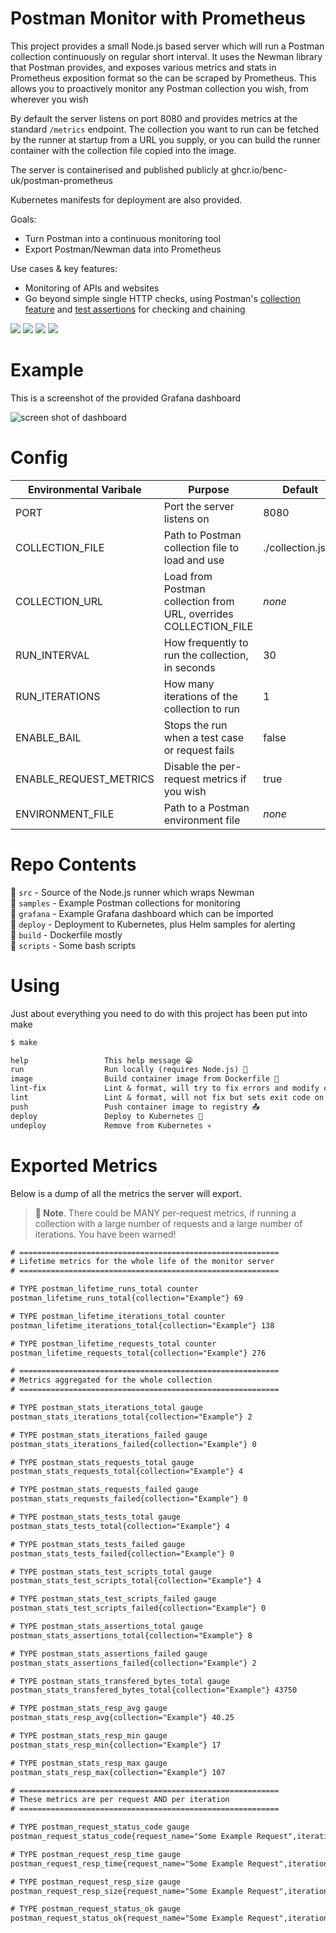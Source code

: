 # Postman Monitor with Prometheus

This project provides a small Node.js based server which will run a Postman collection continuously on regular short interval. It uses the Newman library that Postman provides, and exposes various metrics and stats in Prometheus exposition format so the can be scraped by Prometheus. This allows you to proactively monitor any Postman collection you wish, from wherever you wish

By default the server listens on port 8080 and provides metrics at the standard `/metrics` endpoint. The collection you want to run can be fetched by the runner at startup from a URL you supply, or you can build the runner container with the collection file copied into the image.

The server is containerised and published publicly at ghcr.io/benc-uk/postman-prometheus

Kubernetes manifests for deployment are also provided.

Goals:

- Turn Postman into a continuous monitoring tool
- Export Postman/Newman data into Prometheus

Use cases & key features:

- Monitoring of APIs and websites
- Go beyond simple single HTTP checks, using Postman's [collection feature](https://learning.postman.com/docs/running-collections/intro-to-collection-runs/) and [test assertions](https://learning.postman.com/docs/writing-scripts/script-references/test-examples/) for checking and chaining

![](https://img.shields.io/github/license/benc-uk/postman-prometheus)
![](https://img.shields.io/github/last-commit/benc-uk/postman-prometheus)
![](https://img.shields.io/github/release/benc-uk/postman-prometheus)
![](https://img.shields.io/github/checks-status/benc-uk/postman-prometheus/main)

# Example

This is a screenshot of the provided Grafana dashboard

![screen shot of dashboard](https://user-images.githubusercontent.com/14982936/111913204-fd8a6400-8a64-11eb-95c1-a40f4828d05f.png)

# Config

| Environmental Varibale | Purpose                                                          | Default           |
| ---------------------- | ---------------------------------------------------------------- | ----------------- |
| PORT                   | Port the server listens on                                       | 8080              |
| COLLECTION_FILE        | Path to Postman collection file to load and use                  | ./collection.json |
| COLLECTION_URL         | Load from Postman collection from URL, overrides COLLECTION_FILE | _none_            |
| RUN_INTERVAL           | How frequently to run the collection, in seconds                 | 30                |
| RUN_ITERATIONS         | How many iterations of the collection to run                     | 1                 |
| ENABLE_BAIL            | Stops the run when a test case or request fails                  | false             |
| ENABLE_REQUEST_METRICS | Disable the per-request metrics if you wish                      | true              |
| ENVIRONMENT_FILE       | Path to a Postman environment file                               | _none_            |

# Repo Contents

📁 `src` - Source of the Node.js runner which wraps Newman  
📁 `samples` - Example Postman collections for monitoring  
📁 `grafana` - Example Grafana dashboard which can be imported  
📁 `deploy` - Deployment to Kubernetes, plus Helm samples for alerting  
📁 `build` - Dockerfile mostly  
📁 `scripts` - Some bash scripts

# Using

Just about everything you need to do with this project has been put into make

```txt
$ make

help                 This help message 😁
run                  Run locally (requires Node.js) 🏃‍
image                Build container image from Dockerfile 🔨
lint-fix             Lint & format, will try to fix errors and modify code 📜
lint                 Lint & format, will not fix but sets exit code on error 🔎
push                 Push container image to registry 📤
deploy               Deploy to Kubernetes 🚀
undeploy             Remove from Kubernetes 💀
```

# Exported Metrics

Below is a dump of all the metrics the server will export.

> **💬 Note**. There could be MANY per-request metrics, if running a collection with a large number of requests and a large number of iterations. You have been warned!

```txt
# ==========================================================
# Lifetime metrics for the whole life of the monitor server
# ==========================================================

# TYPE postman_lifetime_runs_total counter
postman_lifetime_runs_total{collection="Example"} 69

# TYPE postman_lifetime_iterations_total counter
postman_lifetime_iterations_total{collection="Example"} 138

# TYPE postman_lifetime_requests_total counter
postman_lifetime_requests_total{collection="Example"} 276

# ==========================================================
# Metrics aggregated for the whole collection
# ==========================================================

# TYPE postman_stats_iterations_total gauge
postman_stats_iterations_total{collection="Example"} 2

# TYPE postman_stats_iterations_failed gauge
postman_stats_iterations_failed{collection="Example"} 0

# TYPE postman_stats_requests_total gauge
postman_stats_requests_total{collection="Example"} 4

# TYPE postman_stats_requests_failed gauge
postman_stats_requests_failed{collection="Example"} 0

# TYPE postman_stats_tests_total gauge
postman_stats_tests_total{collection="Example"} 4

# TYPE postman_stats_tests_failed gauge
postman_stats_tests_failed{collection="Example"} 0

# TYPE postman_stats_test_scripts_total gauge
postman_stats_test_scripts_total{collection="Example"} 4

# TYPE postman_stats_test_scripts_failed gauge
postman_stats_test_scripts_failed{collection="Example"} 0

# TYPE postman_stats_assertions_total gauge
postman_stats_assertions_total{collection="Example"} 8

# TYPE postman_stats_assertions_failed gauge
postman_stats_assertions_failed{collection="Example"} 2

# TYPE postman_stats_transfered_bytes_total gauge
postman_stats_transfered_bytes_total{collection="Example"} 43750

# TYPE postman_stats_resp_avg gauge
postman_stats_resp_avg{collection="Example"} 40.25

# TYPE postman_stats_resp_min gauge
postman_stats_resp_min{collection="Example"} 17

# TYPE postman_stats_resp_max gauge
postman_stats_resp_max{collection="Example"} 107

# ==========================================================
# These metrics are per request AND per iteration
# ==========================================================

# TYPE postman_request_status_code gauge
postman_request_status_code{request_name="Some Example Request",iteration="0",collection="Example"} 200

# TYPE postman_request_resp_time gauge
postman_request_resp_time{request_name="Some Example Request",iteration="0",collection="Example"} 19

# TYPE postman_request_resp_size gauge
postman_request_resp_size{request_name="Some Example Request",iteration="0",collection="Example"} 8684

# TYPE postman_request_status_ok gauge
postman_request_status_ok{request_name="Some Example Request",iteration="0",collection="Example"} 1
```
